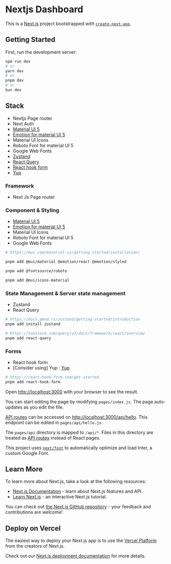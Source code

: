# Nextjs Dashboard

This is a [Next.js](https://nextjs.org/) project bootstrapped with [`create-next-app`](https://github.com/vercel/next.js/tree/canary/packages/create-next-app).

## Getting Started

First, run the development server:

```bash
npm run dev
# or
yarn dev
# or
pnpm dev
# or
bun dev
```

## Stack

- Nextjs Page router
- Next Auth
- [Material UI 5](https://mui.com/material-ui/getting-started/installation/)
- [Emotion for material UI 5](https://emotion.sh/)
- Material UI Icons
- Roboto Font for material UI 5
- Google Web Fonts
- [Zustand](https://docs.pmnd.rs/zustand/getting-started/introduction)
- [React Query](https://tanstack.com/query/v3/docs/framework/react/overview)
- [React hook form](https://react-hook-form.com/get-started)
- [Yup](https://github.com/jquense/yup)

### Framework

- Next Js Page router

### Component & Styling

- [Material UI 5](https://mui.com/material-ui/getting-started/installation/)
- [Emotion for material UI 5](https://emotion.sh/)
- Material UI Icons
- Roboto Font for material UI 5
- Google Web Fonts

```bash
# https://mui.com/material-ui/getting-started/installation/

pnpm add @mui/material @emotion/react @emotion/styled

pnpm add @fontsource/roboto

pnpm add @mui/icons-material
```

### State Management & Server state management

- Zustand
- React Query

```bash
# https://docs.pmnd.rs/zustand/getting-started/introduction
pnpm add install zustand

# https://tanstack.com/query/v3/docs/framework/react/overview
pnpm add react-query
```

### Forms

- React hook form
- [Consider using] Yup : [Yup](https://github.com/jquense/yup)

```bash
# https://react-hook-form.com/get-started
pnpm add react-hook-form
```

Open [http://localhost:3000](http://localhost:3000) with your browser to see the result.

You can start editing the page by modifying `pages/index.js`. The page auto-updates as you edit the file.

[API routes](https://nextjs.org/docs/api-routes/introduction) can be accessed on [http://localhost:3000/api/hello](http://localhost:3000/api/hello). This endpoint can be edited in `pages/api/hello.js`.

The `pages/api` directory is mapped to `/api/*`. Files in this directory are treated as [API routes](https://nextjs.org/docs/api-routes/introduction) instead of React pages.

This project uses [`next/font`](https://nextjs.org/docs/basic-features/font-optimization) to automatically optimize and load Inter, a custom Google Font.

## Learn More

To learn more about Next.js, take a look at the following resources:

- [Next.js Documentation](https://nextjs.org/docs) - learn about Next.js features and API.
- [Learn Next.js](https://nextjs.org/learn) - an interactive Next.js tutorial.

You can check out [the Next.js GitHub repository](https://github.com/vercel/next.js/) - your feedback and contributions are welcome!

## Deploy on Vercel

The easiest way to deploy your Next.js app is to use the [Vercel Platform](https://vercel.com/new?utm_medium=default-template&filter=next.js&utm_source=create-next-app&utm_campaign=create-next-app-readme) from the creators of Next.js.

Check out our [Next.js deployment documentation](https://nextjs.org/docs/deployment) for more details.
